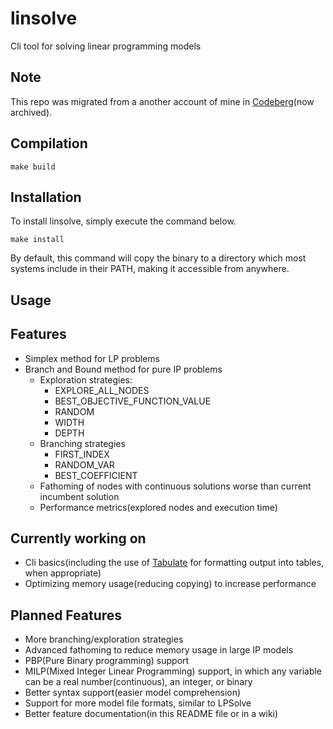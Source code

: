 # linsolve
Cli tool for solving linear programming models

## Note
This repo was migrated from a another account of mine in [Codeberg](https://codeberg.org/libertymaxi/linsolve)(now archived).

## Compilation

```
make build
```

## Installation

To install linsolve, simply execute the command below.

```
make install
```

By default, this command will copy the binary to a directory which most systems include in their PATH, making it accessible from anywhere.

## Usage

## Features
* Simplex method for LP problems
* Branch and Bound method for pure IP problems
    * Exploration strategies:
        * EXPLORE_ALL_NODES
        * BEST_OBJECTIVE_FUNCTION_VALUE
        * RANDOM
        * WIDTH
        * DEPTH
    * Branching strategies
        * FIRST_INDEX
        * RANDOM_VAR
        * BEST_COEFFICIENT
    * Fathoming of nodes with continuous solutions worse than current incumbent solution
    * Performance metrics(explored nodes and execution time)

## Currently working on
* Cli basics(including the use of [Tabulate](https://github.com/p-ranav/tabulate?tab=readme-ov-file) for formatting output into tables, when appropriate)
* Optimizing memory usage(reducing copying) to increase performance

## Planned Features
* More branching/exploration strategies
* Advanced fathoming to reduce memory usage in large IP models
* PBP(Pure Binary programming) support
* MILP(Mixed Integer Linear Programming) support, in which any variable can be a real number(continuous), an integer, or binary
* Better syntax support(easier model comprehension)
* Support for more model file formats, similar to LPSolve
* Better feature documentation(in this README file or in a wiki)